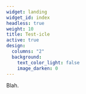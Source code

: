 ```yaml
---
widget: landing
widget_id: index
headless: true
weight: 10
title: Test-icle
active: true
design:
  columns: "2"
  background:
    text_color_light: false
    image_darken: 0
---
```

Blah.